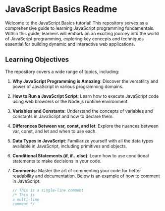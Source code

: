 # JavaScript Basics Readme

Welcome to the JavaScript Basics tutorial! This repository serves as a comprehensive guide to learning JavaScript programming fundamentals. Within this guide, learners will embark on an exciting journey into the world of JavaScript programming, exploring key concepts and techniques essential for building dynamic and interactive web applications.

## Learning Objectives

The repository covers a wide range of topics, including:

1. **Why JavaScript Programming is Amazing**: Discover the versatility and power of JavaScript in various programming domains.
   
2. **How to Run a JavaScript Script**: Learn how to execute JavaScript code using web browsers or the Node.js runtime environment.
   
3. **Variables and Constants**: Understand the concepts of variables and constants in JavaScript and how to declare them.
   
4. **Differences Between var, const, and let**: Explore the nuances between var, const, and let and when to use each.
   
5. **Data Types in JavaScript**: Familiarize yourself with all the data types available in JavaScript, including primitives and objects.
   
6. **Conditional Statements (if, if...else)**: Learn how to use conditional statements to make decisions in your code.
   
7. **Comments**: Master the art of commenting your code for better readability and documentation. Below is an example of how to comment in JavaScript:

   ```javascript
   // This is a single-line comment
   /* This is
   a multi-line
   comment */
```

